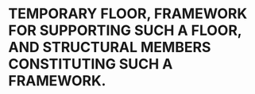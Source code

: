 # TEMPORARY FLOOR, FRAMEWORK FOR SUPPORTING SUCH A FLOOR, AND STRUCTURAL MEMBERS CONSTITUTING SUCH A FRAMEWORK.